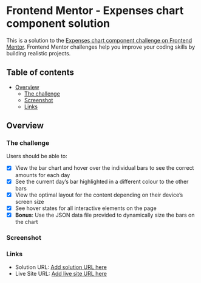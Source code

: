 # Frontend Mentor - Expenses chart component solution

This is a solution to the [Expenses chart component challenge on Frontend Mentor](https://www.frontendmentor.io/challenges/expenses-chart-component-e7yJBUdjwt). Frontend Mentor challenges help you improve your coding skills by building realistic projects.

## Table of contents

- [Overview](#overview)
  - [The challenge](#the-challenge)
  - [Screenshot](#screenshot)
  - [Links](#links)

## Overview

### The challenge

Users should be able to:

- [x] View the bar chart and hover over the individual bars to see the correct amounts for each day
- [x] See the current day’s bar highlighted in a different colour to the other bars
- [x] View the optimal layout for the content depending on their device’s screen size
- [x] See hover states for all interactive elements on the page
- [x] **Bonus**: Use the JSON data file provided to dynamically size the bars on the chart

### Screenshot

### Links

- Solution URL: [Add solution URL here](https://your-solution-url.com)
- Live Site URL: [Add live site URL here](https://your-live-site-url.com)
